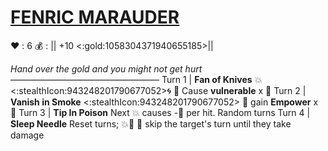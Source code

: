 # [**__FENRIC MARAUDER__**](<https://www.youtube.com/watch?v=kiyDawjd2e0>)
❤️ : 6
💰 : || +10 <:gold:1058304371940655185>||

*Hand over the gold and you might not get hurt*
—————————————————
Turn 1  | **Fan of Knives** 💥<:stealthIcon:943248201790677052>🌀 🔀 Cause __vulnerable__ x 👥
Turn 2 | **Vanish in Smoke** <:stealthIcon:943248201790677052> 🔀 gain __Empower__ x 👥
Turn 3 | **Tip In Poison** Next 💥 causes -🔷 per hit. Random turns
Turn 4 | **Sleep Needle** Reset turns; 💥🎯 🔀 skip the target's turn until they take damage
